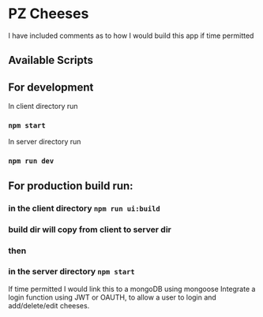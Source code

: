 # PZ Cheeses

I have included comments as to how I would build this app if time permitted

## Available Scripts

## For development

In client directory run

### `npm start`

In server directory run

### `npm run dev`

## For production build run:

### in the client directory `npm run ui:build`

### build dir will copy from client to server dir

### then

### in the server directory `npm start`

If time permitted I would link this to a mongoDB using mongoose
Integrate a login function using JWT or OAUTH, to allow a user to login and add/delete/edit cheeses.
